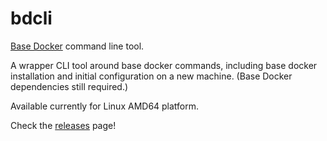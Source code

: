 # bdcli

[Base Docker](https://github.com/mikejw/base-docker) command line tool.

A wrapper CLI tool around base docker commands, including base docker installation
and initial configuration on a new machine.  (Base Docker dependencies still required.)

Available currently for Linux AMD64 platform.

Check the [releases](https://github.com/mikejw/bdcli/releases) page!
